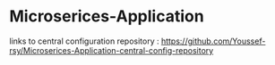 # Microserices-Application

links to central configuration repository : https://github.com/Youssef-rsy/Microserices-Application-central-config-repository 
